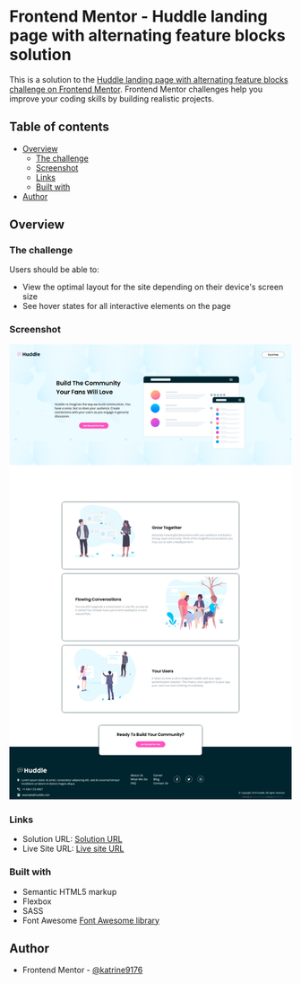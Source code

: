 # Frontend Mentor - Huddle landing page with alternating feature blocks solution

This is a solution to the [Huddle landing page with alternating feature blocks challenge on Frontend Mentor](https://www.frontendmentor.io/challenges/huddle-landing-page-with-alternating-feature-blocks-5ca5f5981e82137ec91a5100). Frontend Mentor challenges help you improve your coding skills by building realistic projects. 

## Table of contents

- [Overview](#overview)
  - [The challenge](#the-challenge)
  - [Screenshot](#screenshot)
  - [Links](#links)
  - [Built with](#built-with)
- [Author](#author)


## Overview

### The challenge

Users should be able to:

- View the optimal layout for the site depending on their device's screen size
- See hover states for all interactive elements on the page

### Screenshot

![Desktop view](./screenshots/Screenshot%202022-11-04%20at%2020-27-38%20Frontend%20Mentor%20Huddle%20landing%20page%20with%20alternating%20feature%20blocks.png)


### Links

- Solution URL: [Solution URL](https://github.com/katrine9176/huddle-landing-page-with-feature-blocks-Frontendmentor)
- Live Site URL: [Live site URL](https://katrine9176.github.io/huddle-landing-page-with-feature-blocks-Frontendmentor/)


### Built with

- Semantic HTML5 markup
- Flexbox
- SASS
- Font Awesome [Font Awesome library](https://fontawesome.com/)


## Author

- Frontend Mentor - [@katrine9176](https://www.frontendmentor.io/profile/katrine9176)




